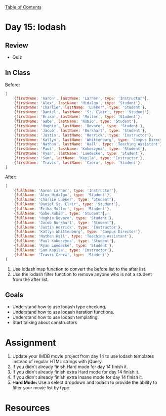 [Table of Contents](/README.md)

# Day 15: lodash

## Review
- Quiz

## In Class
Before:
```js
[
	{firstName: 'Aaron', lastName: 'Larner', type: 'Instructor'},
	{firstName: 'Alex', lastName: 'Hidalgo', type: 'Student'},
	{firstName: 'Charlie', lastName: 'Lueker', type: 'Student'},
	{firstName: 'Daniel', lastName: 'St. Clair', type: 'Student'},
	{firstName: 'Erika', lastName: 'Moller', type: 'Student'},
	{firstName: 'Gabe', lastName: 'Rubio', type: 'Student'},
	{firstName: 'Hughie', lastName: 'Devore', type: 'Student'},
	{firstName: 'Jacob', lastName: 'Burkhart', type: 'Student'},
	{firstName: 'Justin', lastName: 'Herrick', type: 'Instructor'},
	{firstName: 'Katlyn', lastName: 'Whittenburg', type: 'Campus Director'},
	{firstName: 'Nathan', lastName: 'Hall', type: 'Teaching Assistant'},
	{firstName: 'Paul', lastName: 'Kokoszyna', type: 'Student'},
	{firstName: 'Ryan', lastName: 'Luedecke', type: 'Student'},
	{firstName: 'Sam', lastName: 'Kapila', type: 'Instructor'},
	{firstName: 'Travis', lastName: 'Czerw', type: 'Student'}
]
```
After:
```js
[
	{fullName: 'Aaron Larner', type: 'Instructor'},
	{fullName: 'Alex Hidalgo', type: 'Student'},
	{fullName: 'Charlie Lueker', type: 'Student'},
	{fullName: 'Daniel St. Clair', type: 'Student'},
	{fullName: 'Erika Moller', type: 'Student'},
	{fullName: 'Gabe Rubio', type: 'Student'},
	{fullName: 'Hughie Devore', type: 'Student'},
	{fullName: 'Jacob Burkhart', type: 'Student'},
	{fullName: 'Justin Herrick', type: 'Instructor'},
	{fullName: 'Katlyn Whittenburg', type: 'Campus Director'},
	{fullName: 'Nathan Hall', type: 'Teaching Assistant'},
	{fullName: 'Paul Kokoszyna', type: 'Student'},
	{fullName: 'Ryan Luedecke', type: 'Student'},
	{fullName: 'Sam Kapila', type: 'Instructor'},
	{fullName: 'Travis Czerw', type: 'Student'}
]
```
1. Use lodash map function to convert the before list to the after list.
2. Use the lodash filter function to remove anyone who is not a student from the after list.

## Goals
- Understand how to use lodash type checking.
- Understand how to use lodash iteration functions.
- Understand how to use lodash templating.
- Start talking about constructors

# Assignment
1. Update your IMDB movie project from day 14 to use lodash templates instead of regular HTML strings with jQuery.
2. If you didn't already finish Hard mode for day 14 finish it.
3. If you didn't already finish extra Hard mode for day 14 finish it.
4. If you didn't already finish extra Insane mode for day 14 finish it.
5. **Hard Mode:** Use a select dropdown and lodash to provide the ability to filter your movie list by type.


# Resources
